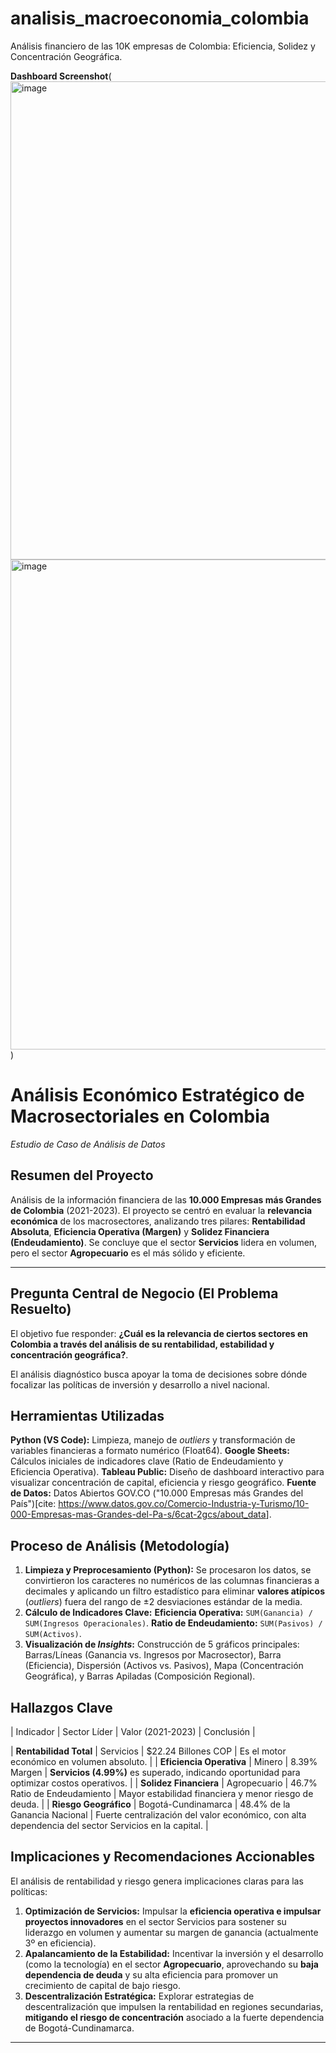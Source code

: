 # analisis_macroeconomia_colombia
Análisis financiero de las 10K empresas de Colombia: Eficiencia, Solidez y Concentración Geográfica.

**Dashboard Screenshot**(<img width="941" height="765" alt="image" src="https://github.com/user-attachments/assets/c63c722f-62ea-46b7-b39a-02b7ae779cba" />
<img width="965" height="784" alt="image" src="https://github.com/user-attachments/assets/51ff2b87-a8ef-43f2-a7bd-92c00fd0bb0d" />)

# Análisis Económico Estratégico de Macrosectoriales en Colombia
*Estudio de Caso de Análisis de Datos*

## Resumen del Proyecto

Análisis de la información financiera de las **10.000 Empresas más Grandes de Colombia** (2021-2023). El proyecto se centró en evaluar la **relevancia económica** de los macrosectores, analizando tres pilares: **Rentabilidad Absoluta**, **Eficiencia Operativa (Margen)** y **Solidez Financiera (Endeudamiento)**. Se concluye que el sector **Servicios** lidera en volumen, pero el sector **Agropecuario** es el más sólido y eficiente.

---

## Pregunta Central de Negocio (El Problema Resuelto)

El objetivo fue responder: **¿Cuál es la relevancia de ciertos sectores en Colombia a través del análisis de su rentabilidad, estabilidad y concentración geográfica?**.

El análisis diagnóstico busca apoyar la toma de decisiones sobre dónde focalizar las políticas de inversión y desarrollo a nivel nacional.

##  Herramientas Utilizadas

**Python (VS Code):** Limpieza, manejo de *outliers* y transformación de variables financieras a formato numérico (Float64).
**Google Sheets:** Cálculos iniciales de indicadores clave (Ratio de Endeudamiento y Eficiencia Operativa).
**Tableau Public:** Diseño de dashboard interactivo para visualizar concentración de capital, eficiencia y riesgo geográfico.
**Fuente de Datos:** Datos Abiertos GOV.CO ("10.000 Empresas más Grandes del País")[cite: <https://www.datos.gov.co/Comercio-Industria-y-Turismo/10-000-Empresas-mas-Grandes-del-Pa-s/6cat-2gcs/about_data>].

##  Proceso de Análisis (Metodología)

1. **Limpieza y Preprocesamiento (Python):** Se procesaron los datos, se convirtieron los caracteres no numéricos de las columnas financieras a decimales y aplicando un filtro estadístico para eliminar **valores atípicos** (*outliers*) fuera del rango de ±2 desviaciones estándar de la media.
2.  **Cálculo de Indicadores Clave:**
      **Eficiencia Operativa:** `SUM(Ganancia) / SUM(Ingresos Operacionales)`.
      **Ratio de Endeudamiento:** `SUM(Pasivos) / SUM(Activos)`.
3.  **Visualización de *Insights*:** Construcción de 5 gráficos principales: Barras/Líneas (Ganancia vs. Ingresos por Macrosector), Barra (Eficiencia), Dispersión (Activos vs. Pasivos), Mapa (Concentración Geográfica), y Barras Apiladas (Composición Regional).

##  Hallazgos Clave

| Indicador | Sector Líder | Valor (2021-2023) | Conclusión |

| **Rentabilidad Total** | Servicios | $22.24 Billones COP | Es el motor económico en volumen absoluto. |
| **Eficiencia Operativa** | Minero | 8.39% Margen | **Servicios (4.99%)** es superado, indicando oportunidad para optimizar costos operativos. |
| **Solidez Financiera** | Agropecuario | 46.7% Ratio de Endeudamiento | Mayor estabilidad financiera y menor riesgo de deuda. |
| **Riesgo Geográfico** | Bogotá-Cundinamarca | 48.4% de la Ganancia Nacional | Fuerte centralización del valor económico, con alta dependencia del sector Servicios en la capital. |

##  Implicaciones y Recomendaciones Accionables

El análisis de rentabilidad y riesgo genera implicaciones claras para las políticas:

1.  **Optimización de Servicios:** Impulsar la **eficiencia operativa e impulsar proyectos innovadores** en el sector Servicios para sostener su liderazgo en volumen y aumentar su margen de ganancia (actualmente 3º en eficiencia).
2.  **Apalancamiento de la Estabilidad:** Incentivar la inversión y el desarrollo (como la tecnología) en el sector **Agropecuario**, aprovechando su **baja dependencia de deuda** y su alta eficiencia para promover un crecimiento de capital de bajo riesgo.
3.  **Descentralización Estratégica:** Explorar estrategias de descentralización que impulsen la rentabilidad en regiones secundarias, **mitigando el riesgo de concentración** asociado a la fuerte dependencia de Bogotá-Cundinamarca.


---
